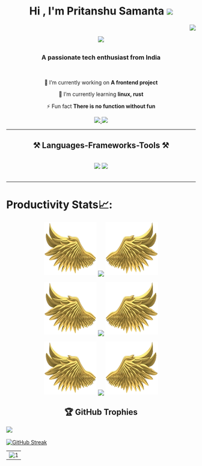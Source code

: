 <!-- ![image](https://developers.giphy.com/branch/master/static/api-512d36c09662682717108a38bbb5c57d.gif) -->
<!-- ![image](https://repository-images.githubusercontent.com/588181932/e36ec678-7984-4cdd-8e4c-a3932772ff8e) -->
<h1 align="center">Hi , I'm Pritanshu Samanta <img src="https://media.giphy.com/media/hvRJCLFzcasrR4ia7z/giphy.gif" width="35"></h1>

<img align="right" src="https://visitor-badge.laobi.icu/badge?page_id=Pritanshu69.Pritanshu69" />
<h1 align="center">
    <img src="https://readme-typing-svg.herokuapp.com/?font=Righteous&size=35&center=true&vCenter=true&width=500&height=70&duration=4000&lines=Coder+and+Developer👨‍💻;+CS+enthusiast💻💓;" />
</h1>
<h3 align="center">A passionate tech enthusiast from India</h3>

<br/>

<div align="center">

🔭 I’m currently working on **A frontend project**

🌱 I’m currently learning **linux, rust**

⚡ Fun fact **There is no function without fun**

</div>

<div align="center"> 
  <a href="mailto:samantaprit1924@gmail.com">
    <img src="https://img.shields.io/badge/Gmail-333333?style=for-the-badge&logo=gmail&logoColor=red" />
  </a>
  <a href="https://www.linkedin.com/in/pritanshu-samanta-956450260/" target="_blank">
    <img src="https://img.shields.io/badge/LinkedIn-0077B5?style=for-the-badge&logo=linkedin&logoColor=white" target="_blank" />
  </a>
  </div>

   <hr/>
 
<h2 align="center">⚒️ Languages-Frameworks-Tools ⚒️</h2>
<br/>
<div align="center">
    <img src="https://skillicons.dev/icons?i=react,html,css,vscode,github,tailwind,git,vite,markdown" />
    <img src="https://skillicons.dev/icons?i=python,javascript,firebase,c,linux,cpp,matlab,emotion,figma" /><br>
</div>
<br/>
<hr/>
 

<!-- ![]() -->

</div>

# Productivity Stats📈:

<p align="center">
  <a>
    <img height="140" width="140" src="https://github.com/Anubhavdevv/Anubhavdevv/blob/main/PNG/left.png">
    <img align="center" src="https://streak-stats.demolab.com?user=Pritanshu69&theme=tokyonight"/>
    <img height="140" width="140" src="https://github.com/Anubhavdevv/Anubhavdevv/blob/main/PNG/right.png">
  </a>
</p>
<p align="center">
  <a>
    <img height="140" width="140" src="https://github.com/Anubhavdevv/Anubhavdevv/blob/main/PNG/left.png">
    <img align="center" src="https://github-readme-stats.vercel.app/api?username=Pritanshu69&show_icons=true&theme=tokyonight"/>
    <img height="140" width="140" src="https://github.com/Anubhavdevv/Anubhavdevv/blob/main/PNG/right.png">
  </a>
</p>

<p align="center">
  <a>
    <img height="140" width="140" src="https://github.com/Anubhavdevv/Anubhavdevv/blob/main/PNG/left.png">
    <img align="center" src="https://github-readme-stats.vercel.app/api/top-langs/?username=Pritanshu69&langs_count=8"/>
    <img height="140" width="140" src="https://github.com/Anubhavdevv/Anubhavdevv/blob/main/PNG/right.png">
  </a>
</p>

<table>
  <tr align="center">
    <td><img src="https://github-profile-summary-cards.vercel.app/api/cards/profile-details?username=Pritanshu69&theme=monokai"  display=block width=100% height=auto  alt="1" ></td>
   </tr> 
<div align="center">

## 🏆 GitHub Trophies

</div>

![](https://github-profile-trophy.vercel.app/?username=Pritanshu69&theme=radical&no-frame=false&no-bg=true&margin-w=4)

[![GitHub Streak](https://streak-stats.demolab.com?user=Pritanshu69&theme=tokyonight)](https://git.io/streak-stats)



